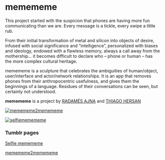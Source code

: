 # memememe

This project started with the suspicion that phones are having more fun communicating than we are. Every message is a tickle, every swipe a little rub.

From their initial transformation of metal and silicon into objects of desire, infused with social significance and “intelligence”, personalized with biases and ideology, endowed with a flawless memory, always a call away from the mothership… it becomes difficult to declare who – phone or human – has the more complex cultural heritage.

memememe is a sculpture that celebrates the ambiguities of human/object, user/interface and actor/network relationships. It is an app that removes phones from their anthropocentric usefulness, and gives them the beginnings of a language. Residues of their conversations can be seen, but certainly not understood.
 
**memememe** is a project by [RADAMÉS AJNA](https://radames.in) and [THIAGO HERSAN](http://thiagohersan.com)


[![memememe2memememe](https://i.vimeocdn.com/video/609779067.webp?mw=1920&mh=1080&q=70)](https://vimeo.com/197123680 "memememe2memememe")

[![selfiememememe](https://i.vimeocdn.com/video/604897400.webp?mw=1920&mh=1080&q=70)](https://vimeo.com/193269821 "selfiememememe")

### Tumblr pages

[Selfie memememe](http://memememeselfie.tumblr.com/)

[memememe2memememe](http://memememe2memememe.tumblr.com/)
